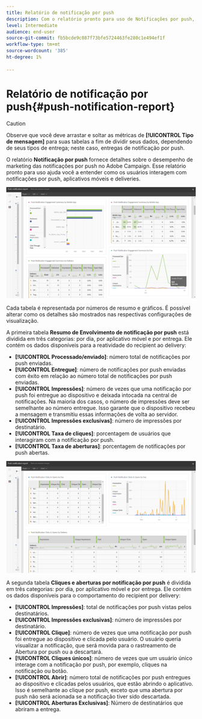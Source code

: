 ```yaml
---
title: Relatório de notificação por push
description: Com o relatório pronto para uso de Notificações por push, saiba mais sobre o sucesso das notificações por push.
level: Intermediate
audience: end-user
source-git-commit: fb5bcde9c087f73bfe5724463fe280c1e494ef1f
workflow-type: tm+mt
source-wordcount: '385'
ht-degree: 1%

---
```


# Relatório de notificação por push{#push-notification-report}

>[!CAUTION]
>
>Observe que você deve arrastar e soltar as métricas de **[!UICONTROL Tipo de mensagem]** para suas tabelas a fim de dividir seus dados, dependendo de seus tipos de entrega; neste caso, entregas de notificação por push.

O relatório **Notificação por push** fornece detalhes sobre o desempenho de marketing das notificações por push no Adobe Campaign. Esse relatório pronto para uso ajuda você a entender como os usuários interagem com notificações por push, aplicativos móveis e deliveries.

![](assets/dynamic_report_push.png)

Cada tabela é representada por números de resumo e gráficos. É possível alterar como os detalhes são mostrados nas respectivas configurações de visualização.

A primeira tabela **Resumo de Envolvimento de notificação por push** está dividida em três categorias: por dia, por aplicativo móvel e por entrega. Ele contém os dados disponíveis para a reatividade do recipient ao delivery:

* **[!UICONTROL Processado/enviado]**: número total de notificações por push enviadas.
* **[!UICONTROL Entregue]**: número de notificações por push enviadas com êxito em relação ao número total de notificações por push enviadas.
* **[!UICONTROL Impressões]**: número de vezes que uma notificação por push foi entregue ao dispositivo e deixada intocada na central de notificações. Na maioria dos casos, o número de impressões deve ser semelhante ao número entregue. Isso garante que o dispositivo recebeu a mensagem e transmitiu essas informações de volta ao servidor.
* **[!UICONTROL Impressões exclusivas]**: número de impressões por destinatário.
* **[!UICONTROL Taxa de cliques]**: porcentagem de usuários que interagiram com a notificação por push.
* **[!UICONTROL Taxa de aberturas]**: porcentagem de notificações por push abertas.

![](assets/dynamic_report_push_2.png)

A segunda tabela **Cliques e aberturas por notificação por push** é dividida em três categorias: por dia, por aplicativo móvel e por entrega. Ele contém os dados disponíveis para o comportamento do recipient por delivery:

* **[!UICONTROL Impressões]**: total de notificações por push vistas pelos destinatários.
* **[!UICONTROL Impressões exclusivas]**: número de impressões por destinatário.
* **[!UICONTROL Clique]**: número de vezes que uma notificação por push foi entregue ao dispositivo e clicada pelo usuário. O usuário queria visualizar a notificação, que será movida para o rastreamento de Abertura por push ou a descartará.
* **[!UICONTROL Cliques únicos]**: número de vezes que um usuário único interage com a notificação por push, por exemplo, cliques na notificação ou botão.
* **[!UICONTROL Abrir]**: número total de notificações por push entregues ao dispositivo e clicadas pelos usuários, que estão abrindo o aplicativo. Isso é semelhante ao clique por push, exceto que uma abertura por push não será acionada se a notificação tiver sido descartada.
* **[!UICONTROL Aberturas Exclusivas]**: Número de destinatários que abriram a entrega.
